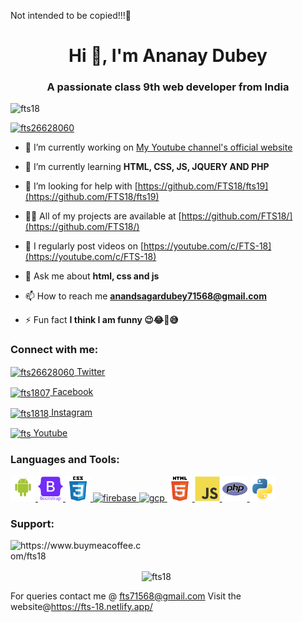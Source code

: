 Not intended to be copied!!!🙂
<h1 align="center">Hi 👋, I'm Ananay Dubey</h1>

<h3 align="center">A passionate class 9th web developer from India</h3>

<p align="left"> <img src="https://komarev.com/ghpvc/?username=fts18&label=Profile%20views&color=d10046&style=flat-square" alt="fts18" /> </p>

<p align="left"> <a href="https://twitter.com/fts26628060" target="blank"><img src="https://img.shields.io/twitter/follow/fts26628060?logo=twitter&style=for-the-badge" alt="fts26628060" /></a> </p>

- 🔭 I’m currently working on [My Youtube channel's official website](https://fts-18.netlify.app/)

- 🌱 I’m currently learning **HTML, CSS, JS, JQUERY AND PHP**

- 🤝 I’m looking for help with [https://github.com/FTS18/fts19](https://github.com/FTS18/fts19)

- 👨‍💻 All of my projects are available at [https://github.com/FTS18/](https://github.com/FTS18/)

- 🎥 I regularly post videos on [https://youtube.com/c/FTS-18](https://youtube.com/c/FTS-18)

- 💬 Ask me about **html, css and js**

- 📫 How to reach me **anandsagardubey71568@gmail.com**

- ⚡ Fun fact **I think I am funny 😉😂🤣😅**

<h3 align="left">Connect with me:</h3>

<p align="left">

<a href="https://twitter.com/fts26628060" target="blank"><img align="center" src="https://cdn.jsdelivr.net/npm/simple-icons@3.0.1/icons/twitter.svg" alt="fts26628060" height="30" width="40" /> Twitter</a>

<a href="https://fb.com/fts1807" target="blank"><img align="center" src="https://cdn.jsdelivr.net/npm/simple-icons@3.0.1/icons/facebook.svg" alt="fts1807" height="30" width="40" /> Facebook
</a>

<a href="https://instagram.com/fts1818" target="blank"><img align="center" src="https://cdn.jsdelivr.net/npm/simple-icons@3.0.1/icons/instagram.svg" alt="fts1818" height="30" width="40" /> Instagram</a>

<a href="https://www.youtube.com/c/fts" target="blank"><img align="center" src="https://cdn.jsdelivr.net/npm/simple-icons@3.0.1/icons/youtube.svg" alt="fts" height="30" width="40" /> Youtube</a>

</p>

<h3 align="left">Languages and Tools:</h3>

<p align="left"> <a href="https://developer.android.com" target="_blank"> <img src="https://raw.githubusercontent.com/devicons/devicon/master/icons/android/android-original-wordmark.svg" alt="android" width="40" height="40"/> </a> <a href="https://getbootstrap.com" target="_blank"> <img src="https://raw.githubusercontent.com/devicons/devicon/master/icons/bootstrap/bootstrap-plain-wordmark.svg" alt="bootstrap" width="40" height="40"/> </a> <a href="https://www.w3schools.com/css/" target="_blank"> <img src="https://raw.githubusercontent.com/devicons/devicon/master/icons/css3/css3-original-wordmark.svg" alt="css3" width="40" height="40"/> </a> <a href="https://firebase.google.com/" target="_blank"> <img src="https://www.vectorlogo.zone/logos/firebase/firebase-icon.svg" alt="firebase" width="40" height="40"/> </a> <a href="https://cloud.google.com" target="_blank"> <img src="https://www.vectorlogo.zone/logos/google_cloud/google_cloud-icon.svg" alt="gcp" width="40" height="40"/> </a> <a href="https://www.w3.org/html/" target="_blank"> <img src="https://raw.githubusercontent.com/devicons/devicon/master/icons/html5/html5-original-wordmark.svg" alt="html5" width="40" height="40"/> </a> <a href="https://developer.mozilla.org/en-US/docs/Web/JavaScript" target="_blank"> <img src="https://raw.githubusercontent.com/devicons/devicon/master/icons/javascript/javascript-original.svg" alt="javascript" width="40" height="40"/> </a> <a href="https://www.php.net" target="_blank"> <img src="https://raw.githubusercontent.com/devicons/devicon/master/icons/php/php-original.svg" alt="php" width="40" height="40"/> </a> <a href="https://www.python.org" target="_blank"> <img src="https://raw.githubusercontent.com/devicons/devicon/master/icons/python/python-original.svg" alt="python" width="40" height="40"/> </a> </p>

<h3 align="left">Support:</h3>

<p><a href="https://www.buymeacoffee.com/https://www.buymeacoffee.com/fts18"> <img align="left" src="https://cdn.buymeacoffee.com/buttons/v2/default-yellow.png" height="50" width="210" alt="https://www.buymeacoffee.com/fts18" /></a></p><br><br>

<p><img align="center" src="https://github-readme-stats.vercel.app/api/top-langs?username=fts18&show_icons=true&theme=dark&title_color=ffffff&text_color=ffffff&hide_border=true&locale=en&layout=compact" alt="fts18" /></p>



For queries contact me @ fts71568@gmail.com
Visit the website@https://fts-18.netlify.app/

























